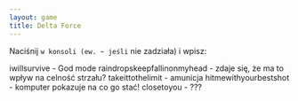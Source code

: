 ```yaml
---
layout: game
title: Delta Force
---
```


Naciśnij ` w konsoli (ew. ~ jeśli ` nie zadziała) i wpisz:

iwillsurvive                	- God mode
raindropskeepfallinonmyhead	- zdaje się, że ma to wpływ na 
celność 
			  strzału?
takeittothelimit            	- amunicja
hitmewithyourbestshot       	- komputer pokazuje na co go stać!
closetoyou                  	- ???
